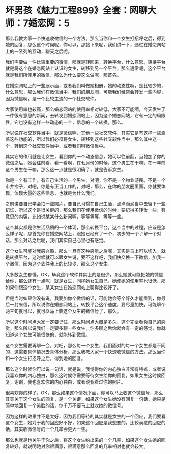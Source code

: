 # 坏男孩《魅力工程899》全套：网聊大师：7婚恋网：5

那么我教大家一个快速收微信的一个方法，那么当你和一个女生打招呼之后，得到她的回复，那么这个时候呢，你可以，那接下来呢，我们讲一下，通过在婚恋网站上的一系列的互动，聊天之后呢。

我们需要做一件比较重要的事情，那就是转回来，转换平台，什么意思，转换平台就是将这个在婚恋网站上认识的女生，转移到另一个平台，那么通常呢，这个平台就是我们所使用的微信，那么为什么要这么做呢，那首先。

在婚恋网站上的一些展示面，或者我们叫做她相册，她的动态性啊，是比较少的，什么意思，那么我们在微信当中，我们的朋友圈，可能我们经常会转发一些内容，因为微信啊，是一个比较主流的一个社交软件。

大家使用率也较高，那么婚恋网站的使用率相对较低，大家不可能啊，今天发生了一件很有意思的新闻，去转发到婚恋网站上，因为这个婚恋网站，它有一定的局限性，它也没有这样一些动态的一个，信息的一个转换，那么。

所以说在社交软件当中，就是微信啊，其他一些社交软件，其实它是有这样一些涵盖这些功能的，所以我们必须将女生，转移到这些社交软件当中，那么其中这一个，转到这个社交软件当中，或者我们叫微信当中。

其实它的作用就是让女生，看到你的一个动态信息，她可以往前翻，当她加了你的微信之后，她会往前看，看一看啊，在七月份的时候，这个男生在干嘛，在一年前这个男生在干嘛，那么这一点就是很明确了，就是告诉女生。

你是一个有工作，有自己生活的一个男生，对吧，你不是一个物业游民，不是一个市井痞子，对吧，你是有正当工作的，对吧，那么，在你的朋友圈里面，你就要体现，体现大量的这些信息，也就是为什么我们。

之前讲要自己学会拍一些照片，要自己习惯在自己生活，点点滴滴当中去留下一些记忆，所以这个是很关键的，那么我们在使用微信的时候，要记得多转发一些，有意思的内容，比如说某某什么新闻啊，等等等等，等等一些。

这个其实都是你生活品质的一个体现，那么转换平台，这个当中的过程，应该是怎么样子呢，那首先你在婚恋网站上，跟她已经有了一个，初步的一个了解一个对话，那么对话之后呢，我们其实自己心里也有感觉。

这个女生可能对我感兴趣，那么一旦有这种感觉之后呢，其实是马上可以切入，就是转换平台，这时候就可以跟女生说，要不这样吧，我们快交换一下微信，加我一个微信，因为这个软件我上的比较少，那么这个女生。

大多数女生都懂，OK，毕竟这个软件其实上的是很少，那么她就可能把她的微信给你，那么还有一点呢，就是女生，同样她女生自己，她使她的使用率也很低，那如果你跟这个女生，某某女生在婚恋网站上聊得比较好了。

但是当时如果你没有说，我要加你个微信的话，可能她会等个好久才能看到，你最后一封来信，所以说你在婚恋网站上，转换平台这个速度，要尽量加快，可能聊个两三句就可以，就可以马上收这个女生的微信号了，那么。

所以这个时间点大家一定要记住，那么时间点大概是多久，这个完全看你自己的感觉，那么所以说我们一定要多聊一些女生，你多聊之后你就会有一定的感觉，你就知道这个女生可能很快的，就能转到微信。

这个女生需要再聊一会，对吧，那么每一个女生，我们面对的每一个女生都是不同的，这需要具体情况去具体分析，那么我教大家一个快速收微信的方法，那么当你和一个女生打招呼之后，得到她的回复。

那么这个时候你可以说一句话，就是说，我觉得你的内心独白非常有特点，或者说我喜欢你的内心独白，那么这时候你需要等待女生给你的回复，如果女生这时候回复，谢谢，我也喜欢你的内心独白，或者说我看过你的照片。

很喜欢你的样子，OK，那么如果这个情况下面，你可以马上收这个微信号，那么其实关于这个女生的回复，是一个关键，如果这个女生她没有回复一句话，她只是简单地回复一个笑脸的话，你千万不要马上就收她的微信号。

因为这样的效果并不是太好，因为我们等待的其实就是女生的一个回应，我们要看这个女生，她对于我的回应好不好，如果这个回应是我想要的，比较满意的回应的话，其实收微信号的一个几率会更大一些。

那么也就是也关乎于你之后，将这个女生约出来的一个几率，如果这个女生她的回复较好，就说明她对你很满意，很满意那么回复的几率相对也就会较大。